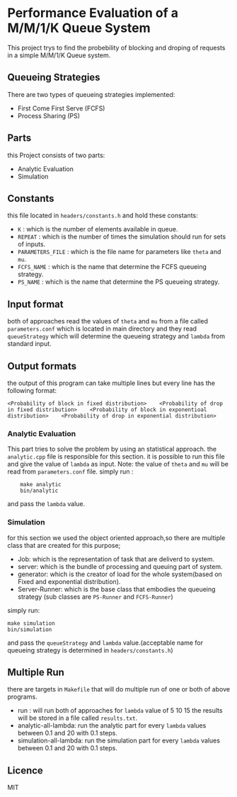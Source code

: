 # Performance Evaluation of a M/M/1/K Queue System
This project trys to find the probebility of blocking and droping of requests in a simple M/M/1/K Queue system.

## Queueing Strategies
There are two types of queueing strategies implemented:
- First Come First Serve (FCFS)
- Process Sharing (PS)

## Parts
this Project consists of two parts:
- Analytic Evaluation
- Simulation

## Constants
this file located in `headers/constants.h` and hold these constants:
- `K` : which is the number of elements available in queue.
- `REPEAT` : which is the number of times the simulation should run for sets of inputs.
- `PARAMETERS_FILE` : which is the file name for parameters like `theta` and `mu`.
- `FCFS_NAME` : which is the name that determine the FCFS queueing strategy.
- `PS_NAME` : which is the name that determine the PS queueing strategy.

## Input format
both of approaches read the values of `theta` and `mu` from a file called `parameters.conf` which is located in main directory and they read `queueStrategy` which will determine the queueing strategy and   `lambda` from standard input.

## Output formats
the output of this program can take multiple lines but every line has the following format:
```
<Probability of block in fixed distribution>    <Probability of drop in fixed distribution>    <Probability of block in exponentioal distribution>    <Probability of drop in exponential distribution>
```

### Analytic Evaluation
This part tries to solve the problem by using an statistical approach. the `analytic.cpp` file is responsible for this section. it is possible to run this file and give the value of `lambda` as input.
Note: the value of `theta` and `mu` will be read from `parameters.conf` file.
simply run :
```
    make analytic
    bin/analytic
```
and pass the `lambda` value.

### Simulation
for this section we used the object oriented approach,so there are multiple class that are created for this purpose;
- Job: which is the representation of task that are deliverd to system.
- server: which is the bundle of processing and queuing part of system.
- generator: which is the creator of load for the whole system(based on Fixed and exponential distribution).
- Server-Runner: which is the base class that embodies the queueing strategy (sub classes are `PS-Runner` and `FCFS-Runner`)

simply run:
```
make simulation
bin/simulation
```
and pass the `queueStrategy` and  `lambda` value.(acceptable name for queueing strategy is determined in `headers/constants.h`)

## Multiple Run
there are targets in `Makefile` that will do multiple run of one or both of above programs.
- run : will run both of approaches for `lambda` value of 5 10 15 the results will be stored in a file called `results.txt`.
- analytic-all-lambda: run the analytic part for every `lambda` values between 0.1 and 20 with 0.1 steps.
- simulation-all-lambda: run the simulation part for every `lambda` values between 0.1 and 20 with 0.1 steps.

## Licence
MIT

